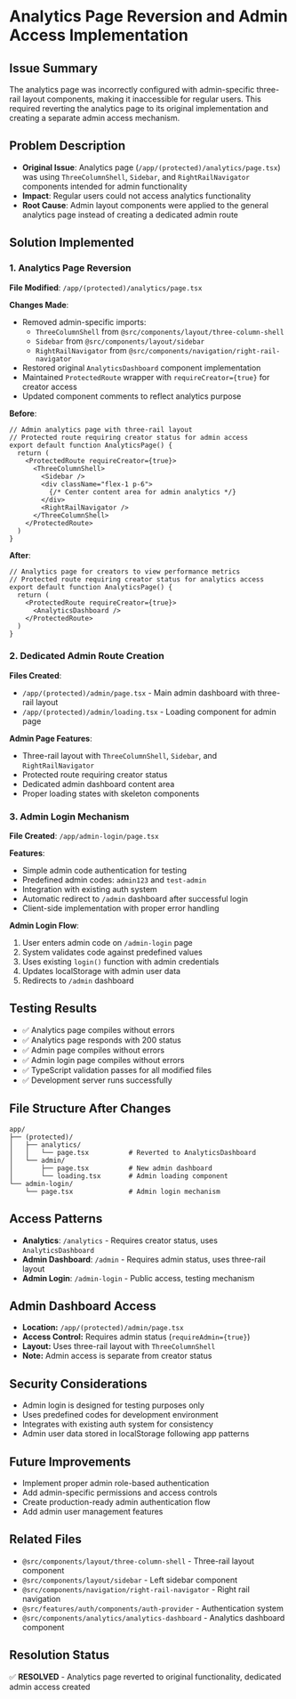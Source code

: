 # Analytics Page Reversion and Admin Access Implementation

## Issue Summary
The analytics page was incorrectly configured with admin-specific three-rail layout components, making it inaccessible for regular users. This required reverting the analytics page to its original implementation and creating a separate admin access mechanism.

## Problem Description
- **Original Issue**: Analytics page (`/app/(protected)/analytics/page.tsx`) was using `ThreeColumnShell`, `Sidebar`, and `RightRailNavigator` components intended for admin functionality
- **Impact**: Regular users could not access analytics functionality
- **Root Cause**: Admin layout components were applied to the general analytics page instead of creating a dedicated admin route

## Solution Implemented

### 1. Analytics Page Reversion
**File Modified**: `/app/(protected)/analytics/page.tsx`

**Changes Made**:
- Removed admin-specific imports:
  - `ThreeColumnShell` from `@src/components/layout/three-column-shell`
  - `Sidebar` from `@src/components/layout/sidebar`
  - `RightRailNavigator` from `@src/components/navigation/right-rail-navigator`
- Restored original `AnalyticsDashboard` component implementation
- Maintained `ProtectedRoute` wrapper with `requireCreator={true}` for creator access
- Updated component comments to reflect analytics purpose

**Before**:
```tsx
// Admin analytics page with three-rail layout
// Protected route requiring creator status for admin access
export default function AnalyticsPage() {
  return (
    <ProtectedRoute requireCreator={true}>
      <ThreeColumnShell>
        <Sidebar />
        <div className="flex-1 p-6">
          {/* Center content area for admin analytics */}
        </div>
        <RightRailNavigator />
      </ThreeColumnShell>
    </ProtectedRoute>
  )
}
```

**After**:
```tsx
// Analytics page for creators to view performance metrics
// Protected route requiring creator status for analytics access
export default function AnalyticsPage() {
  return (
    <ProtectedRoute requireCreator={true}>
      <AnalyticsDashboard />
    </ProtectedRoute>
  )
}
```

### 2. Dedicated Admin Route Creation
**Files Created**:
- `/app/(protected)/admin/page.tsx` - Main admin dashboard with three-rail layout
- `/app/(protected)/admin/loading.tsx` - Loading component for admin page

**Admin Page Features**:
- Three-rail layout with `ThreeColumnShell`, `Sidebar`, and `RightRailNavigator`
- Protected route requiring creator status
- Dedicated admin dashboard content area
- Proper loading states with skeleton components

### 3. Admin Login Mechanism
**File Created**: `/app/admin-login/page.tsx`

**Features**:
- Simple admin code authentication for testing
- Predefined admin codes: `admin123` and `test-admin`
- Integration with existing auth system
- Automatic redirect to `/admin` dashboard after successful login
- Client-side implementation with proper error handling

**Admin Login Flow**:
1. User enters admin code on `/admin-login` page
2. System validates code against predefined values
3. Uses existing `login()` function with admin credentials
4. Updates localStorage with admin user data
5. Redirects to `/admin` dashboard

## Testing Results
- ✅ Analytics page compiles without errors
- ✅ Analytics page responds with 200 status
- ✅ Admin page compiles without errors
- ✅ Admin login page compiles without errors
- ✅ TypeScript validation passes for all modified files
- ✅ Development server runs successfully

## File Structure After Changes
```
app/
├── (protected)/
│   ├── analytics/
│   │   └── page.tsx          # Reverted to AnalyticsDashboard
│   └── admin/
│       ├── page.tsx          # New admin dashboard
│       └── loading.tsx       # Admin loading component
└── admin-login/
    └── page.tsx              # Admin login mechanism
```

## Access Patterns
- **Analytics**: `/analytics` - Requires creator status, uses `AnalyticsDashboard`
- **Admin Dashboard**: `/admin` - Requires admin status, uses three-rail layout
- **Admin Login**: `/admin-login` - Public access, testing mechanism

## Admin Dashboard Access
- **Location:** `/app/(protected)/admin/page.tsx`
- **Access Control:** Requires admin status (`requireAdmin={true}`)
- **Layout:** Uses three-rail layout with `ThreeColumnShell`
- **Note:** Admin access is separate from creator status

## Security Considerations
- Admin login is designed for testing purposes only
- Uses predefined codes for development environment
- Integrates with existing auth system for consistency
- Admin user data stored in localStorage following app patterns

## Future Improvements
- Implement proper admin role-based authentication
- Add admin-specific permissions and access controls
- Create production-ready admin authentication flow
- Add admin user management features

## Related Files
- `@src/components/layout/three-column-shell` - Three-rail layout component
- `@src/components/layout/sidebar` - Left sidebar component
- `@src/components/navigation/right-rail-navigator` - Right rail navigation
- `@src/features/auth/components/auth-provider` - Authentication system
- `@src/components/analytics/analytics-dashboard` - Analytics dashboard component

## Resolution Status
✅ **RESOLVED** - Analytics page reverted to original functionality, dedicated admin access created